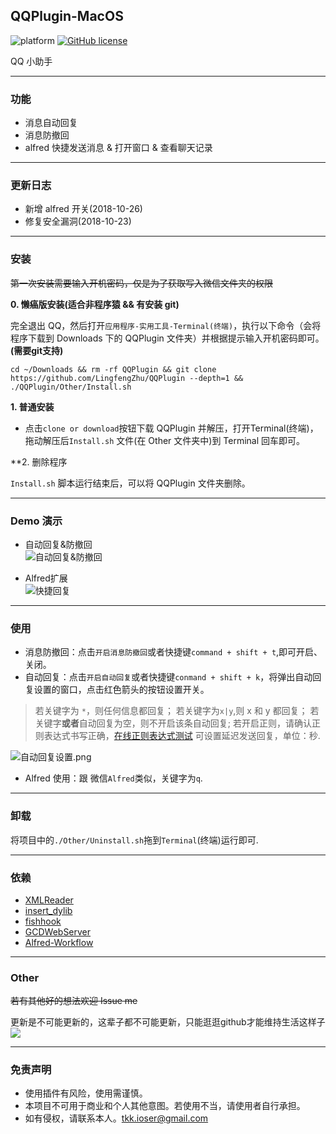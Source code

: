 
## QQPlugin-MacOS

![platform](https://img.shields.io/badge/platform-macos-lightgrey.svg)    [![GitHub license](https://img.shields.io/github/license/TKkk-iOSer/QQPlugin-MacOS.svg)](https://github.com/TKkk-iOSer/QQPlugin-MacOS/blob/master/LICENSE)

QQ 小助手 

---

### 功能

* 消息自动回复
* 消息防撤回
* alfred 快捷发送消息 & 打开窗口 & 查看聊天记录

---

### 更新日志
* 新增 alfred 开关(2018-10-26)   
* 修复安全漏洞(2018-10-23)

---
### 安装

~~第一次安装需要输入开机密码，仅是为了获取写入微信文件夹的权限~~

**0. 懒癌版安装(适合非程序猿 && 有安装 git)**

完全退出 QQ，然后打开`应用程序-实用工具-Terminal(终端)`，执行以下命令（会将程序下载到 Downloads 下的 QQPlugin 文件夹）并根据提示输入开机密码即可。**(需要git支持)**

`cd ~/Downloads && rm -rf QQPlugin && git clone https://github.com/LingfengZhu/QQPlugin --depth=1 && ./QQPlugin/Other/Install.sh`

**1. 普通安装**

* 点击`clone or download`按钮下载 QQPlugin 并解压，打开Terminal(终端)，拖动解压后`Install.sh` 文件(在 Other 文件夹中)到 Terminal 回车即可。

**2. 删除程序

`Install.sh` 脚本运行结束后，可以将 QQPlugin 文件夹删除。

---

### Demo 演示

* 自动回复&防撤回    
![自动回复&防撤回](./Other/ScreenShots/demo_reply_and_revoke.gif)

* Alfred扩展    
![快捷回复](./Other/ScreenShots/demo_alfred.gif)

---

### 使用

* 消息防撤回：点击`开启消息防撤回`或者快捷键`command + shift + t`,即可开启、关闭。
* 自动回复：点击`开启自动回复`或者快捷键`conmand + shift + k`，将弹出自动回复设置的窗口，点击红色箭头的按钮设置开关。    

>若关键字为 `*`，则任何信息都回复；
>若关键字为`x|y`,则 x 和 y 都回复；
>若关键字**或者**自动回复为空，则不开启该条自动回复;
>若开启正则，请确认正则表达式书写正确，[在线正则表达式测试](http://tool.oschina.net/regex/)
> 可设置延迟发送回复，单位：秒.

![自动回复设置.png](./Other/ScreenShots/auto_reply.png)

* Alfred 使用：跟 微信`Alfred`类似，关键字为`q`. 

---

### 卸载

将项目中的`./Other/Uninstall.sh`拖到`Terminal`(终端)运行即可.

---

### 依赖

* [XMLReader](https://github.com/amarcadet/XMLReader)
* [insert_dylib](https://github.com/Tyilo/insert_dylib)
* [fishhook](https://github.com/facebook/fishhook)
* [GCDWebServer](https://github.com/swisspol/GCDWebServer)   
* [Alfred-Workflow](http://www.deanishe.net/alfred-workflow/index.html)

---

### Other

~~若有其他好的想法欢迎 Issue me~~

更新是不可能更新的，这辈子都不可能更新，只能逛逛github才能维持生活这样子![](https://wx3.sinaimg.cn/mw690/b13f6d6cgy1fc3a1kimfxj201v01xjr6.jpg)

---

### 免责声明
* 使用插件有风险，使用需谨慎。
* 本项目不可用于商业和个人其他意图。若使用不当，请使用者自行承担。
* 如有侵权，请联系本人。tkk.ioser@gmail.com


